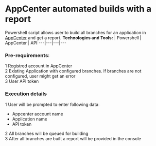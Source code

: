 # AppCenter automated builds with a report #  

Powershell script allows user to build all branches for an application in [AppCenter] and get a report. 
**Technologies and Tools:** | Powershell  | AppCenter | API 
---|---|---|---

### Pre-requirements: ###  
1 Registred account in AppCenter  
2 Existing Application with configured branches. If branches are not configured, user might get an error  
3 User API token  

### Execution details  

1 User will be prompted to enter following data:  
 - Appcenter account name  
 - Application  name  
 - API token  

2 All branches will be queued for building  
3 After all branches are built a report will be provided in the console  


[AppCenter]: https://appcenter.ms/  